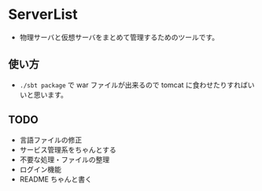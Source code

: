 # ServerList
* 物理サーバと仮想サーバをまとめて管理するためのツールです。

## 使い方
* `./sbt package` で war ファイルが出来るので tomcat に食わせたりすればいいと思います。

## TODO
* 言語ファイルの修正
* サービス管理系をちゃんとする
* 不要な処理・ファイルの整理
* ログイン機能
* README ちゃんと書く
